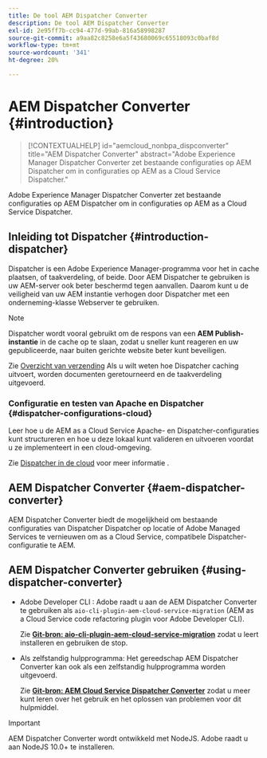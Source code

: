 ```yaml
---
title: De tool AEM Dispatcher Converter
description: De tool AEM Dispatcher Converter
exl-id: 2e95ff7b-cc94-477d-99ab-816a58998287
source-git-commit: a9aa82c8258e6a5f43680069c65518093c0baf8d
workflow-type: tm+mt
source-wordcount: '341'
ht-degree: 20%

---
```


# AEM Dispatcher Converter {#introduction}

>[!CONTEXTUALHELP]
>id="aemcloud_nonbpa_dispconverter"
>title="AEM Dispatcher Converter"
>abstract="Adobe Experience Manager Dispatcher Converter zet bestaande configuraties op AEM Dispatcher om in configuraties op AEM as a Cloud Service Dispatcher."

Adobe Experience Manager Dispatcher Converter zet bestaande configuraties op AEM Dispatcher om in configuraties op AEM as a Cloud Service Dispatcher.

## Inleiding tot Dispatcher {#introduction-dispatcher}

Dispatcher is een Adobe Experience Manager-programma voor het in cache plaatsen, of taakverdeling, of beide. Door AEM Dispatcher te gebruiken is uw AEM-server ook beter beschermd tegen aanvallen. Daarom kunt u de veiligheid van uw AEM instantie verhogen door Dispatcher met een onderneming-klasse Webserver te gebruiken.

>[!NOTE]
>Dispatcher wordt vooral gebruikt om de respons van een **AEM Publish-instantie** in de cache op te slaan, zodat u sneller kunt reageren en uw gepubliceerde, naar buiten gerichte website beter kunt beveiligen.

Zie [Overzicht van verzending](https://experienceleague.adobe.com/docs/experience-manager-dispatcher/using/dispatcher.html) Als u wilt weten hoe Dispatcher caching uitvoert, worden documenten geretourneerd en de taakverdeling uitgevoerd.

### Configuratie en testen van Apache en Dispatcher {#dispatcher-configurations-cloud}

Leer hoe u de AEM as a Cloud Service Apache- en Dispatcher-configuraties kunt structureren en hoe u deze lokaal kunt valideren en uitvoeren voordat u ze implementeert in een cloud-omgeving.

Zie [Dispatcher in de cloud](https://experienceleague.adobe.com/docs/experience-manager-cloud-service/content/implementing/content-delivery/disp-overview.html) voor meer informatie .

## AEM Dispatcher Converter {#aem-dispatcher-converter}

AEM Dispatcher Converter biedt de mogelijkheid om bestaande configuraties van Dispatcher Dispatcher op locatie of Adobe Managed Services te vernieuwen om as a Cloud Service, compatibele Dispatcher-configuratie te AEM.

## AEM Dispatcher Converter gebruiken {#using-dispatcher-converter}

* Adobe Developer CLI : Adobe raadt u aan de AEM Dispatcher Converter te gebruiken als `aio-cli-plugin-aem-cloud-service-migration` (AEM as a Cloud Service code refactoring plugin voor Adobe Developer CLI).

  Zie **[Git-bron: aio-cli-plugin-aem-cloud-service-migration](https://github.com/adobe/aio-cli-plugin-aem-cloud-service-migration#introduction)** zodat u leert installeren en gebruiken de stop.

* Als zelfstandig hulpprogramma: Het gereedschap AEM Dispatcher Converter kan ook als een zelfstandig hulpprogramma worden uitgevoerd.

  Zie **[Git-bron: AEM Cloud Service Dispatcher Converter](https://github.com/adobe/aem-cloud-service-source-migration/tree/master/packages/dispatcher-converter)** zodat u meer kunt leren over het gebruik en het oplossen van problemen voor dit hulpmiddel.

>[!IMPORTANT]
>AEM Dispatcher Converter wordt ontwikkeld met NodeJS. Adobe raadt u aan NodeJS 10.0+ te installeren.

